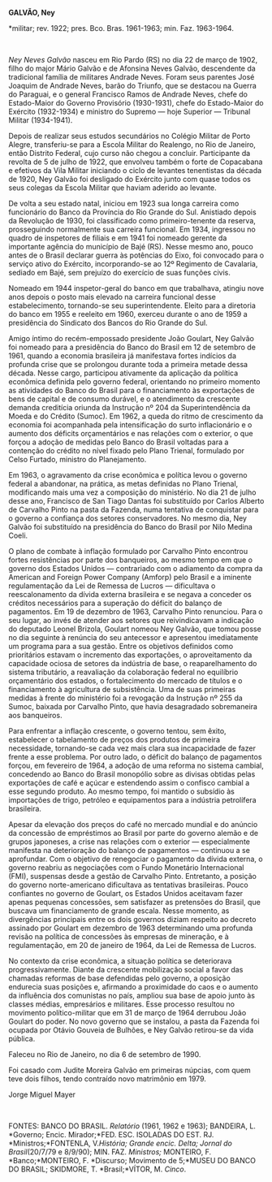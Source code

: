 **GALVÃO, Ney**

\*militar; rev. 1922; pres. Bco. Bras. 1961-1963; min. Faz. 1963-1964.

 

*Ney Neves Galvão* nasceu em Rio Pardo (RS) no dia 22 de março de 1902,
filho do major Mário Galvão e de Afonsina Neves Galvão, descendente da
tradicional família de militares Andrade Neves. Foram seus parentes José
Joaquim de Andrade Neves, barão do Triunfo, que se destacou na Guerra do
Paraguai, e o general Francisco Ramos de Andrade Neves, chefe do
Estado-Maior do Governo Provisório (1930-1931), chefe do Estado-Maior do
Exército (1932-1934) e ministro do Supremo — hoje Superior — Tribunal
Militar (1934-1941).

Depois de realizar seus estudos secundários no Colégio Militar de Porto
Alegre, transferiu-se para a Escola Militar do Realengo, no Rio de
Janeiro, então Distrito Federal, cujo curso não chegou a concluir.
Participante da revolta de 5 de julho de 1922, que envolveu também o
forte de Copacabana e efetivos da Vila Militar iniciando o ciclo de
levantes tenentistas da década de 1920, Ney Galvão foi desligado do
Exército junto com quase todos os seus colegas da Escola Militar que
haviam aderido ao levante.

De volta a seu estado natal, iniciou em 1923 sua longa carreira como
funcionário do Banco da Província do Rio Grande do Sul. Anistiado depois
da Revolução de 1930, foi classificado como primeiro-tenente da reserva,
prosseguindo normalmente sua carreira funcional. Em 1934, ingressou no
quadro de inspetores de filiais e em 1941 foi nomeado gerente da
importante agência do município de Bajé (RS). Nesse mesmo ano, pouco
antes de o Brasil declarar guerra às potências do Eixo, foi convocado
para o serviço ativo do Exército, incorporando-se ao 12º Regimento de
Cavalaria, sediado em Bajé, sem prejuízo do exercício de suas funções
civis.

Nomeado em 1944 inspetor-geral do banco em que trabalhava, atingiu nove
anos depois o posto mais elevado na carreira funcional desse
estabelecimento, tornando-se seu superintendente. Eleito para a
diretoria do banco em 1955 e reeleito em 1960, exerceu durante o ano de
1959 a presidência do Sindicato dos Bancos do Rio Grande do Sul.

Amigo íntimo do recém-empossado presidente João Goulart, Ney Galvão foi
nomeado para a presidência do Banco do Brasil em 12 de setembro de 1961,
quando a economia brasileira já manifestava fortes indícios da profunda
crise que se prolongou durante toda a primeira metade dessa década.
Nesse cargo, participou ativamente da aplicação da política econômica
definida pelo governo federal, orientando no primeiro momento as
atividades do Banco do Brasil para o financiamento às exportações de
bens de capital e de consumo durável, e o atendimento da crescente
demanda creditícia oriunda da Instrução nº 204 da Superintendência da
Moeda e do Crédito (Sumoc). Em 1962, a queda do ritmo de crescimento da
economia foi acompanhada pela intensificação do surto inflacionário e o
aumento dos déficits orçamentários e nas relações com o exterior, o que
forçou a adoção de medidas pelo Banco do Brasil voltadas para a
contenção do crédito no nível fixado pelo Plano Trienal, formulado por
Celso Furtado, ministro do Planejamento.

Em 1963, o agravamento da crise econômica e política levou o governo
federal a abandonar, na prática, as metas definidas no Plano Trienal,
modificando mais uma vez a composição do ministério. No dia 21 de julho
desse ano, Francisco de San Tiago Dantas foi substituído por Carlos
Alberto de Carvalho Pinto na pasta da Fazenda, numa tentativa de
conquistar para o governo a confiança dos setores conservadores. No
mesmo dia, Ney Galvão foi substituído na presidência do Banco do Brasil
por Nilo Medina Coeli.

O plano de combate à inflação formulado por Carvalho Pinto encontrou
fortes resistências por parte dos banqueiros, ao mesmo tempo em que o
governo dos Estados Unidos — contrariado com o adiamento da compra da
American and Foreign Power Company (Amforp) pelo Brasil e a iminente
regulamentação da Lei de Remessa de Lucros — dificultava o
reescalonamento da dívida externa brasileira e se negava a conceder os
créditos necessários para a superação do déficit do balanço de
pagamentos. Em 19 de dezembro de 1963, Carvalho Pinto renunciou. Para o
seu lugar, ao invés de atender aos setores que reivindicavam a indicação
do deputado Leonel Brizola, Goulart nomeou Ney Galvão, que tomou posse
no dia seguinte à renúncia do seu antecessor e apresentou imediatamente
um programa para a sua gestão. Entre os objetivos definidos como
prioritários estavam o incremento das exportações, o aproveitamento da
capacidade ociosa de setores da indústria de base, o reaparelhamento do
sistema tributário, a reavaliação da colaboração federal no equilíbrio
orçamentário dos estados, o fortalecimento do mercado de títulos e o
financiamento à agricultura de subsistência. Uma de suas primeiras
medidas à frente do ministério foi a revogação da Instrução nº 255 da
Sumoc, baixada por Carvalho Pinto, que havia desagradado sobremaneira
aos banqueiros.

Para enfrentar a inflação crescente, o governo tentou, sem êxito,
estabelecer o tabelamento de preços dos produtos de primeira
necessidade, tornando-se cada vez mais clara sua incapacidade de fazer
frente a esse problema. Por outro lado, o déficit do balanço de
pagamentos forçou, em fevereiro de 1964, a adoção de uma reforma no
sistema cambial, concedendo ao Banco do Brasil monopólio sobre as
divisas obtidas pelas exportações de café e açúcar e estendendo assim o
confisco cambial a esse segundo produto. Ao mesmo tempo, foi mantido o
subsídio às importações de trigo, petróleo e equipamentos para a
indústria petrolífera brasileira.

Apesar da elevação dos preços do café no mercado mundial e do anúncio da
concessão de empréstimos ao Brasil por parte do governo alemão e de
grupos japoneses, a crise nas relações com o exterior — especialmente
manifesta na deterioração do balanço de pagamentos — continuou a se
aprofundar. Com o objetivo de renegociar o pagamento da dívida externa,
o governo reabriu as negociações com o Fundo Monetário Internacional
(FMI), suspensas desde a gestão de Carvalho Pinto. Entretanto, a posição
do governo norte-americano dificultava as tentativas brasileiras. Pouco
confiantes no governo de Goulart, os Estados Unidos aceitavam fazer
apenas pequenas concessões, sem satisfazer as pretensões do Brasil, que
buscava um financiamento de grande escala. Nesse momento, as
divergências principais entre os dois governos diziam respeito ao
decreto assinado por Goulart em dezembro de 1963 determinando uma
profunda revisão na política de concessões às empresas de mineração, e à
regulamentação, em 20 de janeiro de 1964, da Lei de Remessa de Lucros.

No contexto da crise econômica, a situação política se deteriorava
progressivamente. Diante da crescente mobilização social a favor das
chamadas reformas de base defendidas pelo governo, a oposição endurecia
suas posições e, afirmando a proximidade do caos e o aumento da
influência dos comunistas no país, ampliou sua base de apoio junto às
classes médias, empresários e militares. Esse processo resultou no
movimento político-militar que em 31 de março de 1964 derrubou João
Goulart do poder. No novo governo que se instalou, a pasta da Fazenda
foi ocupada por Otávio Gouveia de Bulhões, e Ney Galvão retirou-se da
vida pública.

Faleceu no Rio de Janeiro, no dia 6 de setembro de 1990.

Foi casado com Judite Moreira Galvão em primeiras núpcias, com quem teve
dois filhos, tendo contraído novo matrimônio em 1979.

Jorge Miguel Mayer

 

FONTES: BANCO DO BRASIL. *Relatório* (1961, 1962 e 1963); BANDEIRA, L.
*Governo; Encic. Mirador;*FED. ESC. ISOLADAS DO EST. RJ.
*Ministros;*FONTENLA, V.*História; Grande encic. Delta; Jornal do*
*Brasil*(20/7/79 e 8/9/90); MIN. FAZ. *Ministros;* MONTEIRO, F.
*Banco;*MONTEIRO, F. *Discurso; Movimento de 5;*MUSEU DO BANCO DO
BRASIL; SKIDMORE, T. *Brasil;*VÍTOR, M. *Cinco*.

 

 
